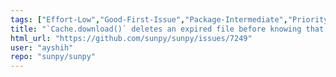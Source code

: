 ```yaml
---
tags: ["Effort-Low","Good-First-Issue","Package-Intermediate","Priority-Low","astronomy","astropy","data","hacktoberfest","python","solar","solar-physics","sun","sunpy"]
title: "`Cache.download()` deletes an expired file before knowing that it can download a new version of the file"
html_url: "https://github.com/sunpy/sunpy/issues/7249"
user: "ayshih"
repo: "sunpy/sunpy"
---
```


